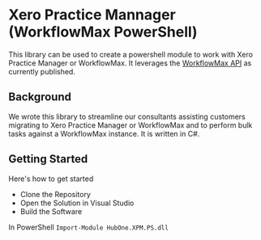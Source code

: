 # Xero Practice Mannager (WorkflowMax PowerShell)
This library can be used to create a powershell module to work with Xero Practice Manager or WorkflowMax. It leverages the [WorkflowMax API](https://www.workflowmax.com/api/overview) as currently published.

## Background
We wrote this library to streamline our consultants assisting customers migrating to Xero Practice Manager or WorkflowMax and to perform bulk tasks against a WorkflowMax instance. It is written in C#.

## Getting Started
Here's how to get started
* Clone the Repository
* Open the Solution in Visual Studio
* Build the Software

In PowerShell
```Import-Module HubOne.XPM.PS.dll```